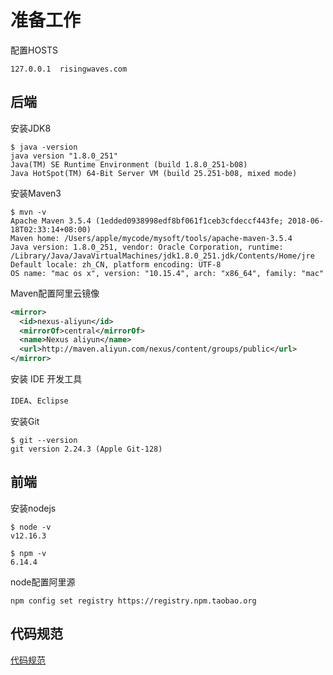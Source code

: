 # 准备工作

配置HOSTS 

`127.0.0.1	risingwaves.com`



## 后端

安装JDK8

```shell
$ java -version
java version "1.8.0_251"
Java(TM) SE Runtime Environment (build 1.8.0_251-b08)
Java HotSpot(TM) 64-Bit Server VM (build 25.251-b08, mixed mode)
```



安装Maven3

```shell
$ mvn -v
Apache Maven 3.5.4 (1edded0938998edf8bf061f1ceb3cfdeccf443fe; 2018-06-18T02:33:14+08:00)
Maven home: /Users/apple/mycode/mysoft/tools/apache-maven-3.5.4
Java version: 1.8.0_251, vendor: Oracle Corporation, runtime: /Library/Java/JavaVirtualMachines/jdk1.8.0_251.jdk/Contents/Home/jre
Default locale: zh_CN, platform encoding: UTF-8
OS name: "mac os x", version: "10.15.4", arch: "x86_64", family: "mac"
```



Maven配置阿里云镜像

```xml
<mirror>
  <id>nexus-aliyun</id>
  <mirrorOf>central</mirrorOf>
  <name>Nexus aliyun</name>
  <url>http://maven.aliyun.com/nexus/content/groups/public</url>
</mirror>
```



安装 IDE 开发工具

`IDEA`、`Eclipse`



安装Git

```shell
$ git --version
git version 2.24.3 (Apple Git-128)
```



## 前端

安装nodejs

```shell
$ node -v
v12.16.3
```

```shell
$ npm -v
6.14.4
```

node配置阿里源

```shell
npm config set registry https://registry.npm.taobao.org
```



## 代码规范

[代码规范](../standard/java-coding-standards.md)



